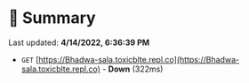 # 📖 Summary
Last updated: **4/14/2022, 6:36:39 PM**

- `GET` [https://Bhadwa-sala.toxicblte.repl.co](https://Bhadwa-sala.toxicblte.repl.co) - **Down** (322ms)
